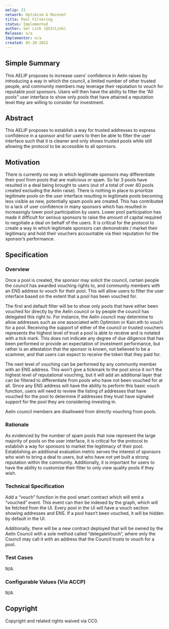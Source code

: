 ```yaml
---
aelip: 21
network: Optimism & Mainnet
title: Pool Filtering
status: Implemented
author: Ser Link (@S3rLink)
Release: n/a
Implementor: n/a
created: 05-20-2022
---
```


## Simple Summary

This AELIP proposes to increase users’ confidence in Aelin raises by introducing a way in which the council, a limited number of other trusted people, and community members may leverage their reputation to vouch for reputable pool sponsors. Users will then have the ability to filter the “All pools” user interface to show only pools that have attained a reputation level they are willing to consider for investment.

## Abstract

This AELIP proposes to establish a way for trusted addresses to express confidence in a sponsor and for users to then be able to filter the user interface such that it is cleaner and only shows trusted pools while still allowing the protocol to be accessible to all sponsors.

## Motivation

There is currently no way in which legitimate sponsors may differentiate their pool from pools that are malicious or spam. So far 3 pools have resulted in a deal being brought to users (out of a total of over 40 pools created excluding the Aelin raise). There is nothing in place to prioritize legitimate pools on the user interface resulting in legitimate pools becoming less visible as new, potentially spam pools are created. This has contributed to a lack of user confidence in many sponsors which has resulted in increasingly lower pool participation by users. Lower pool participation has made it difficult for serious sponsors to raise the amount of capital required to negotiate a deal on behalf of the users. It is critical for the protocol to create a way in which legitimate sponsors can demonstrate / market their legitimacy and hold their vouchers accountable via their reputation for the sponsor’s performance.

## Specification

### Overview

Once a pool is created, the sponsor may solicit the council, certain people the council has awarded vouching rights to, and community members with an ENS address to vouch for their pool. This will allow users to filter the user interface based on the extent that a pool has been vouched for.

The first and default filter will be to show only pools that have either been vouched for directly by the Aelin council or by people the council has delegated this right to. For instance, the Aelin council may determine to allow addresses such as one associated with Optimism or Kain.eth to vouch for a pool. Receiving the support of either of the council or trusted vouchers represents the highest level of trust a pool is able to receive and is notated with a tick mark. This does not indicate any degree of due diligence that has been performed or provide an expectation of investment performance, but rather is an attestation that the sponsor is known, not believed to be a scammer, and that users can expect to receive the token that they paid for.

The next level of vouching can be performed by any community member with an ENS address. This won’t give a tickmark to the pool since it isn’t the highest level of reputational vouching, but it will add an additional layer that can be filtered to differentiate from pools who have not been vouched for at all. Since any ENS address will have the ability to perform this basic vouch function, users will need to review the listing of addresses that have vouched for the pool to determine if addresses they trust have signaled support for the pool they are considering investing in.

Aelin council members are disallowed from directly vouching from pools.

### Rationale

As evidenced by the number of spam pools that now represent the large majority of pools on the user interface, it is critical for the protocol to establish a way for sponsors to market the legitimacy of their pool. Establishing an additional evaluation metric serves the interest of sponsors who wish to bring a deal to users, but who have not yet built a strong reputation within the community. Additionally, it is important for users to have the ability to customize their filter to only view quality pools if they wish.

### Technical Specification

Add a “vouch” function in the pool smart contract which will emit a “vouched” event. This event can then be indexed by the graph, which will be fetched from the UI. Every pool in the UI will have a vouch section showing addresses and ENS. If a pool hasn’t been vouched, it will be hidden by default in the UI.

Additionally, there will be a new contract deployed that will be owned by the Aelin Council with a sole method called “delegateVouch”, where only the Council may call it with an address that the Council trusts to vouch for a pool.

### Test Cases

N/A

### Configurable Values (Via ACCP)

N/A

## Copyright

Copyright and related rights waived via CC0.
